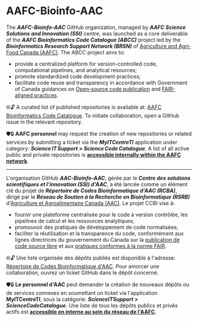 # AAFC-Bioinfo-AAC

The ***AAFC-Bioinfo-AAC*** GitHub organization, managed by ***AAFC Science Solutions and Innovation (SSI)*** centre, was launched as a core deliverable of the ***AAFC Bioinformatics Code Catalogue (ABCC)*** project led by the ***Bioinformatics Research Support Network (BRSN)*** of [Agriculture and Agri-Food Canada (AAFC)](https://agriculture.canada.ca/en). The ABCC project aims to:
- provide a centralized platform for version-controlled code, computational pipelines, and analytical resources;
- promote standardized code development practices;
- facilitate code reuse and transparency in accordance with Government of Canada guidances on [Open-source code publication](https://www.canada.ca/en/government/system/digital-government/digital-government-innovations/open-source-software/guide-for-publishing-open-source-code.html) and [FAIR-aligned practices](https://www.canada.ca/en/government/system/digital-government/digital-government-innovations/information-management/guidance-assessing-readiness-manage-data-according-findable-accessible-interoperable-reusable-principles.html).

🌐🔓 A curated list of published repositories is available at: [AAFC Bioinformatics Code Catalogue](https://github.com/AAFC-Bioinfo-AAC/ABCC-RCBA-Catalogue). To initiate collaboration, open a GitHub issue in the relevant repository.

🛡️🔒 **AAFC personnel** may request the creation of new repositories or related services by submitting a ticket via the ***MyITCentreTI*** application under category: ***Science IT Support > Science Code Catalogue***. A list of all active public and private repositories is [**accessible internally within the AAFC network**](https://gitlab.science.gc.ca/aafc-bioinfo-aac/ABCC-all-repos/-/blob/main/README.md).

---

L'organisation GitHub ***AAC-Bioinfo-AAC***, gérée par le ***Centre des solutions scientifiques et l'innovation (SSI) d'AAC***, a été lancée comme un élément clé du projet de ***Répertoire de Codes Bioinformatique d'AAC (RCBA)***, dirigé par le ***Réseau de Soutien à la Recherche en Bioinformatique (RSRB)*** d'[Agriculture et Agroalimentaire Canada (AAC)](https://agriculture.canada.ca/fr). Le projet CCBI vise à:
- fournir une plateforme centralisée pour le code à version contrôlée, les pipelines de calcul et les ressources analytiques;
- promouvoir des pratiques de développement de code normalisées;
- faciliter la réutilisation et la transparence du code, conformément aux lignes directrices du gouvernement du Canada sur la [publication de code source libre](https://www.canada.ca/fr/gouvernement/systeme/gouvernement-numerique/innovations-gouvernementales-numeriques/logiciels-libres/guide-pour-la-publication-du-code-source-libre.html) et aux [pratiques conformes à la norme FAIR](https://www.canada.ca/fr/gouvernement/systeme/gouvernement-numerique/innovations-gouvernementales-numeriques/gestion-information/orientation-evaluation-etat-preparation-gestion-donnees-selon-principes-donnees-faciles-trouver-accessibles-interoperables-reutilisables.html).
  
🌐🔓 Une liste organisée des dépôts publiés est disponible à l'adresse: [Répertoire de Codes Bioinformatique d'AAC](https://github.com/AAFC-Bioinfo-AAC/ABCC-published-repos). Pour amorcer une collaboration, ouvrez un ticket GitHub dans le dépôt concerné.

🛡️🔒 **Le personnel d'AAC** peut demander la création de nouveaux dépôts ou de services connexes en soumettant un ticket via l'application **MyITCentreTI**, sous la catégorie: ***ScienceITSupport > ScienceCodeCatalogue***. Une liste de tous les dépôts publics et privés actifs est [**accessible en interne au sein du réseau de l'AAFC**](https://gitlab.science.gc.ca/aafc-bioinfo-aac/ABCC-all-repos/-/blob/main/README.md).
